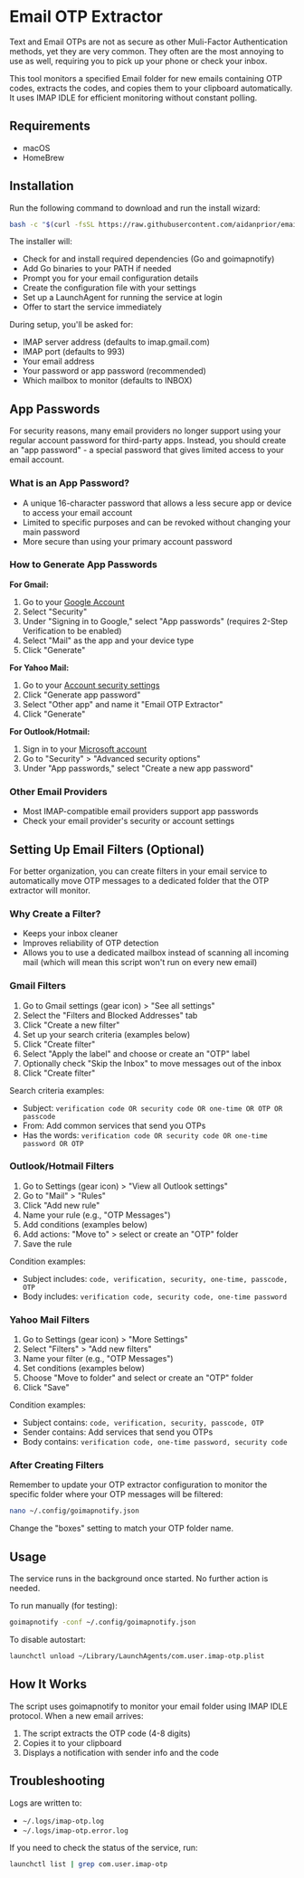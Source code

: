# Email OTP Extractor

Text and Email OTPs are not as secure as other Muli-Factor Authentication methods, yet they are very common. They often are the most annoying to use as well, requiring you to pick up your phone or check your inbox.

This tool monitors a specified Email folder for new emails containing OTP codes, extracts the codes, and copies them to your clipboard automatically. It uses IMAP IDLE for efficient monitoring without constant polling.

## Requirements

- macOS
- HomeBrew

## Installation

Run the following command to download and run the install wizard:

```bash
bash -c "$(curl -fsSL https://raw.githubusercontent.com/aidanprior/email-otp-extractor/main/install-autostart.sh)"
```

The installer will:

- Check for and install required dependencies (Go and goimapnotify)
- Add Go binaries to your PATH if needed
- Prompt you for your email configuration details
- Create the configuration file with your settings
- Set up a LaunchAgent for running the service at login
- Offer to start the service immediately

During setup, you'll be asked for:

- IMAP server address (defaults to imap.gmail.com)
- IMAP port (defaults to 993)
- Your email address
- Your password or app password (recommended)
- Which mailbox to monitor (defaults to INBOX)

## App Passwords

For security reasons, many email providers no longer support using your regular account password for third-party apps. Instead, you should create an "app password" - a special password that gives limited access to your email account.

### What is an App Password?

- A unique 16-character password that allows a less secure app or device to access your email account
- Limited to specific purposes and can be revoked without changing your main password
- More secure than using your primary account password

### How to Generate App Passwords

**For Gmail:**

1. Go to your [Google Account](https://myaccount.google.com/)
2. Select "Security"
3. Under "Signing in to Google," select "App passwords" (requires 2-Step Verification to be enabled)
4. Select "Mail" as the app and your device type
5. Click "Generate"

**For Yahoo Mail:**

1. Go to your [Account security settings](https://login.yahoo.com/account/security)
2. Click "Generate app password"
3. Select "Other app" and name it "Email OTP Extractor"
4. Click "Generate"

**For Outlook/Hotmail:**

1. Sign in to your [Microsoft account](https://account.microsoft.com/)
2. Go to "Security" > "Advanced security options"
3. Under "App passwords," select "Create a new app password"

### Other Email Providers

- Most IMAP-compatible email providers support app passwords
- Check your email provider's security or account settings

## Setting Up Email Filters (Optional)

For better organization, you can create filters in your email service to automatically move OTP messages to a dedicated folder that the OTP extractor will monitor.

### Why Create a Filter?

- Keeps your inbox cleaner
- Improves reliability of OTP detection
- Allows you to use a dedicated mailbox instead of scanning all incoming mail (which will mean this script won't run on every new email)

### Gmail Filters

1. Go to Gmail settings (gear icon) > "See all settings"
2. Select the "Filters and Blocked Addresses" tab
3. Click "Create a new filter"
4. Set up your search criteria (examples below)
5. Click "Create filter"
6. Select "Apply the label" and choose or create an "OTP" label
7. Optionally check "Skip the Inbox" to move messages out of the inbox
8. Click "Create filter"

Search criteria examples:

- Subject: `verification code OR security code OR one-time OR OTP OR passcode`
- From: Add common services that send you OTPs
- Has the words: `verification code OR security code OR one-time password OR OTP`

### Outlook/Hotmail Filters

1. Go to Settings (gear icon) > "View all Outlook settings"
2. Go to "Mail" > "Rules"
3. Click "Add new rule"
4. Name your rule (e.g., "OTP Messages")
5. Add conditions (examples below)
6. Add actions: "Move to" > select or create an "OTP" folder
7. Save the rule

Condition examples:

- Subject includes: `code, verification, security, one-time, passcode, OTP`
- Body includes: `verification code, security code, one-time password`

### Yahoo Mail Filters

1. Go to Settings (gear icon) > "More Settings"
2. Select "Filters" > "Add new filters"
3. Name your filter (e.g., "OTP Messages")
4. Set conditions (examples below)
5. Choose "Move to folder" and select or create an "OTP" folder
6. Click "Save"

Condition examples:

- Subject contains: `code, verification, security, passcode, OTP`
- Sender contains: Add services that send you OTPs
- Body contains: `verification code, one-time password, security code`

### After Creating Filters

Remember to update your OTP extractor configuration to monitor the specific folder where your OTP messages will be filtered:

```bash
nano ~/.config/goimapnotify.json
```

Change the "boxes" setting to match your OTP folder name.

## Usage

The service runs in the background once started. No further action is needed.

To run manually (for testing):

```sh
goimapnotify -conf ~/.config/goimapnotify.json
```

To disable autostart:

```sh
launchctl unload ~/Library/LaunchAgents/com.user.imap-otp.plist
```

## How It Works

The script uses goimapnotify to monitor your email folder using IMAP IDLE protocol. When a new email arrives:

1. The script extracts the OTP code (4-8 digits)
2. Copies it to your clipboard
3. Displays a notification with sender info and the code

## Troubleshooting

Logs are written to:

- `~/.logs/imap-otp.log`
- `~/.logs/imap-otp.error.log`

If you need to check the status of the service, run:

```sh
launchctl list | grep com.user.imap-otp
```
